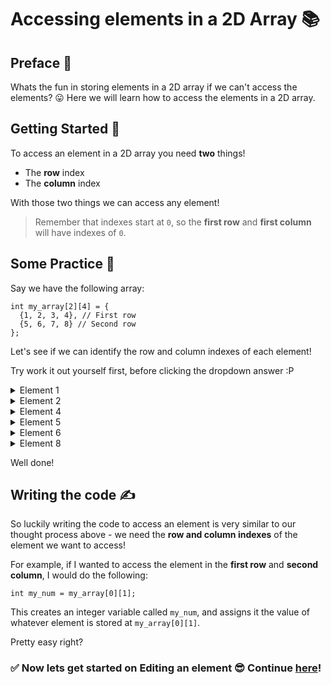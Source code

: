 # Accessing elements in a 2D Array 📚

## Preface 🐶
Whats the fun in storing elements in a 2D array if we can't access the elements? 😛
Here we will learn how to access the elements in a 2D array.

## Getting Started 🎉
To access an element in a 2D array you need **two** things!
- The **row** index
- The **column** index

With those two things we can access any element!

>Remember that indexes start at `0`, so the **first row** and **first column** will have indexes of `0`.
 
## Some Practice 🎯
Say we have the following array:
```
int my_array[2][4] = {
  {1, 2, 3, 4}, // First row
  {5, 6, 7, 8} // Second row
};
```

Let's see if we can identify the row and column indexes of each element! 

Try work it out yourself first, before clicking the dropdown answer :P

<details>
  <summary>Element 1</summary>
  > Element 1 is at [0, 0] !
</details>

<details>
  <summary>Element 2</summary>
  > Element 2 is at [0, 1] !
</details>

<details>
  <summary>Element 4</summary>
  > Element 4 is at [0, 3] !
</details>

<details>
  <summary>Element 5</summary>
  > Element 5 is at [1, 0] !
</details>

<details>
  <summary>Element 6</summary>
  > Element 6 is at [1, 1] !
</details>

<details>
  <summary>Element 8</summary>
  > Element 8 is at [1, 3] !
</details>

Well done! 

## Writing the code ✍️
So luckily writing the code to access an element is very similar to our thought process above - we need the **row and column indexes** of the element we want to access!

For example, if I wanted to access the element in the **first row** and **second column**, I would do the following:
```
int my_num = my_array[0][1];
```
This creates an integer variable called `my_num`, and assigns it the value of whatever element is stored at `my_array[0][1]`.

Pretty easy right? 

### ✅ Now lets get started on **Editing** an element 😎 Continue [here](editing.md)!